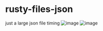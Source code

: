 # rusty-files-json
just a large json file timing
![image](https://user-images.githubusercontent.com/9894325/131547588-33b800a4-82d3-4afa-a536-dc710b2166b1.png)
![image](https://user-images.githubusercontent.com/9894325/131547615-9b4521ad-773e-4a2d-acdc-8201981c75c2.png)
